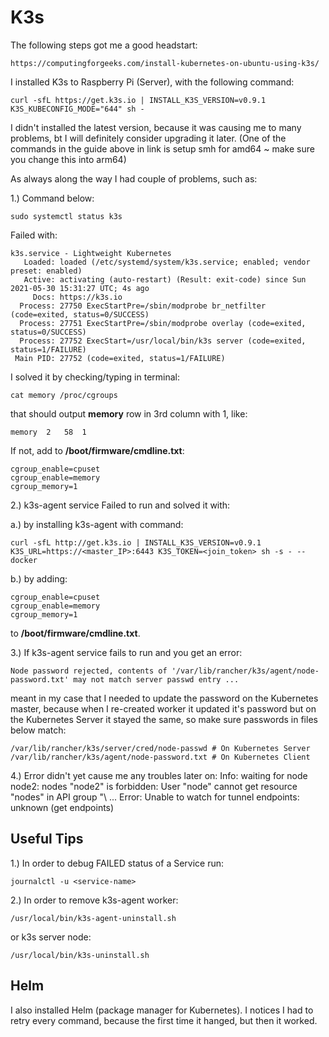 # K3s 

The following steps got me a good headstart: 

	https://computingforgeeks.com/install-kubernetes-on-ubuntu-using-k3s/

I installed K3s to Raspberry Pi (Server), with the following command:

	curl -sfL https://get.k3s.io | INSTALL_K3S_VERSION=v0.9.1 K3S_KUBECONFIG_MODE="644" sh -

I didn't installed the latest version, because it was causing me to many problems, bt I will definitely consider upgrading it later.
(One of the commands in the guide above in link is setup smh for amd64 ~ make sure you change this into arm64)

As always along the way I had couple of problems, such as:

1.) Command below:

	sudo systemctl status k3s

Failed with:

	k3s.service - Lightweight Kubernetes
	   Loaded: loaded (/etc/systemd/system/k3s.service; enabled; vendor preset: enabled)
	   Active: activating (auto-restart) (Result: exit-code) since Sun 2021-05-30 15:31:27 UTC; 4s ago
	     Docs: https://k3s.io
	  Process: 27750 ExecStartPre=/sbin/modprobe br_netfilter (code=exited, status=0/SUCCESS)
	  Process: 27751 ExecStartPre=/sbin/modprobe overlay (code=exited, status=0/SUCCESS)
	  Process: 27752 ExecStart=/usr/local/bin/k3s server (code=exited, status=1/FAILURE)
	 Main PID: 27752 (code=exited, status=1/FAILURE)

I solved it by checking/typing in terminal:

	cat memory /proc/cgroups

that should output **memory** row in 3rd column with 1, like:

	memory	2	58	1

If not, add to **/boot/firmware/cmdline.txt**:

	cgroup_enable=cpuset
	cgroup_enable=memory
	cgroup_memory=1
	
2.) k3s-agent service Failed to run and solved it with:

a.) by installing k3s-agent with command:

	curl -sfL http://get.k3s.io | INSTALL_K3S_VERSION=v0.9.1 K3S_URL=https://<master_IP>:6443 K3S_TOKEN=<join_token> sh -s - --docker

b.) by adding:

	cgroup_enable=cpuset
	cgroup_enable=memory
	cgroup_memory=1

to **/boot/firmware/cmdline.txt**.

3.) If k3s-agent service fails to run and you get an error:

	Node password rejected, contents of '/var/lib/rancher/k3s/agent/node-password.txt' may not match server passwd entry ...

meant in my case that I needed to update the password on the Kubernetes master, because when I re-created worker it updated it's password but on the Kubernetes Server it stayed the same, so make sure passwords in files below match:

	/var/lib/rancher/k3s/server/cred/node-passwd # On Kubernetes Server
	/var/lib/rancher/k3s/agent/node-password.txt # On Kubernetes Client


4.) Error didn't yet cause me any troubles later on:
	Info: waiting for node node2: nodes \"node2\" is forbidden: User \"node\" cannot get resource \"nodes\" in API group \"\ ...
	Error: Unable to watch for tunnel endpoints: unknown (get endpoints)

## Useful Tips

1.) In order to debug FAILED status of a Service run:

	journalctl -u <service-name>

2.) In order to remove k3s-agent worker:

	/usr/local/bin/k3s-agent-uninstall.sh
	
or k3s server node:

	/usr/local/bin/k3s-uninstall.sh

## Helm

I also installed Helm (package manager for Kubernetes). I notices I had to retry every command, because the first time it hanged, but then it worked.

